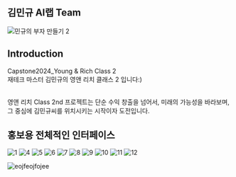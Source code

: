 ## 김민규 AI랩 Team

![민규의 부자 만들기 2](https://github.com/junseoLee7039/project3/assets/121421082/e5388378-6713-4395-a949-df2c79d32226)


## Introduction 
 Capstone2024_Young & Rich Class 2
<br> 재테크 마스터 김민규의 영앤 리치 클래스 2 입니다:)
<br/><br/>


<p> 영앤 리치 Class 2nd 프로젝트는 단순 수익 창출을 넘어서, 미래의 가능성을 바라보며, 그 중심에 김민규씨를 위치시키는 시작이자 도전입니다.</p>

## 홍보용 전체적인 인터페이스

![1](https://github.com/junseoLee7039/project3/assets/121421082/b2bae109-10f7-49ad-a6c0-d684ae5b9317)
![4](https://github.com/junseoLee7039/project3/assets/121421082/f9a13314-8dae-42d3-94fa-072d4d6309d1)
![5](https://github.com/junseoLee7039/project3/assets/121421082/eb9738c2-b2c9-4e5d-b01a-3673490f8b3b)
![6](https://github.com/junseoLee7039/project3/assets/121421082/12210a10-fb05-48c1-9c55-4296744ba44b)
![7](https://github.com/junseoLee7039/project3/assets/121421082/b7d29d97-3e1a-4d7a-a3da-eeeb1d5551c9)
![8](https://github.com/junseoLee7039/project3/assets/121421082/b161674e-e325-4b86-9bb1-12ab5768aae7)
![9](https://github.com/junseoLee7039/project3/assets/121421082/721691d9-9fcf-4de5-b0f0-8c67af9767ee)
![10](https://github.com/junseoLee7039/project3/assets/121421082/4c10467b-8df7-43ee-ad77-cff894b96c09)
![11](https://github.com/junseoLee7039/project3/assets/121421082/1ac0c19b-ac24-44f9-90c2-7f9e61b20a6c)
![12](https://github.com/junseoLee7039/project3/assets/121421082/458d8ddb-f5b3-437a-a874-a67798f8232a)


![eojfeojfojee](https://github.com/junseoLee7039/project3/assets/121421082/ff2e9b91-0bfd-4d20-af5f-3c9ced75833f)



